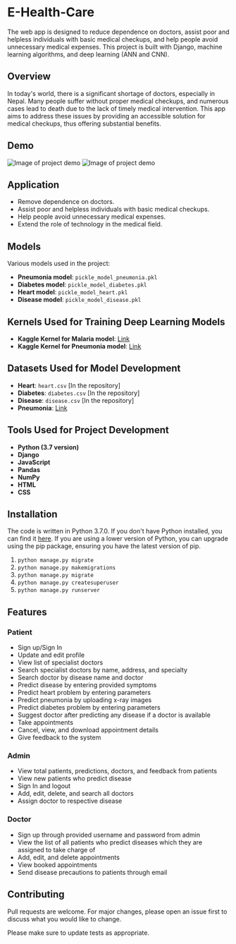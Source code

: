 # E-Health-Care

The web app is designed to reduce dependence on doctors, assist poor and helpless individuals with basic medical checkups, and help people avoid unnecessary medical expenses. This project is built with Django, machine learning algorithms, and deep learning (ANN and CNN).

## Overview

In today's world, there is a significant shortage of doctors, especially in Nepal. Many people suffer without proper medical checkups, and numerous cases lead to death due to the lack of timely medical intervention. This app aims to address these issues by providing an accessible solution for medical checkups, thus offering substantial benefits.

## Demo

![Image of project demo](https://github.com/Pradip-p/E-Health-Care/blob/master/screenshot/Ehealthcare.png)
![Image of project demo](https://github.com/Pradip-p/E-Health-Care/blob/master/screenshot/EhealthCare1.png)

## Application

- Remove dependence on doctors.
- Assist poor and helpless individuals with basic medical checkups.
- Help people avoid unnecessary medical expenses.
- Extend the role of technology in the medical field.

## Models

Various models used in the project:

- **Pneumonia model**: `pickle_model_pneumonia.pkl`
- **Diabetes model**: `pickle_model_diabetes.pkl`
- **Heart model**: `pickle_model_heart.pkl`
- **Disease model**: `pickle_model_disease.pkl`

## Kernels Used for Training Deep Learning Models

- **Kaggle Kernel for Malaria model**: [Link](https://www.kaggle.com/shobhit18th/malaria-cell)
- **Kaggle Kernel for Pneumonia model**: [Link](https://www.kaggle.com/shobhit18th/keras-nn-x-ray-predict-pneumonia-86-54)

## Datasets Used for Model Development

- **Heart**: `heart.csv` [In the repository]
- **Diabetes**: `diabetes.csv` [In the repository]
- **Disease**: `disease.csv` [In the repository]
- **Pneumonia**: [Link](https://www.kaggle.com/paultimothymooney/chest-xray-pneumonia)

## Tools Used for Project Development

- **Python (3.7 version)**
- **Django**
- **JavaScript**
- **Pandas**
- **NumPy**
- **HTML**
- **CSS**

## Installation

The code is written in Python 3.7.0. If you don't have Python installed, you can find it [here](https://www.python.org/downloads/). If you are using a lower version of Python, you can upgrade using the pip package, ensuring you have the latest version of pip.

1. `python manage.py migrate`
2. `python manage.py makemigrations`
3. `python manage.py migrate`
4. `python manage.py createsuperuser`
5. `python manage.py runserver`

## Features

### Patient

- Sign up/Sign In
- Update and edit profile
- View list of specialist doctors
- Search specialist doctors by name, address, and specialty
- Search doctor by disease name and doctor
- Predict disease by entering provided symptoms
- Predict heart problem by entering parameters
- Predict pneumonia by uploading x-ray images
- Predict diabetes problem by entering parameters
- Suggest doctor after predicting any disease if a doctor is available
- Take appointments
- Cancel, view, and download appointment details
- Give feedback to the system

### Admin

- View total patients, predictions, doctors, and feedback from patients
- View new patients who predict disease
- Sign In and logout
- Add, edit, delete, and search all doctors
- Assign doctor to respective disease

### Doctor

- Sign up through provided username and password from admin
- View the list of all patients who predict diseases which they are assigned to take charge of
- Add, edit, and delete appointments
- View booked appointments
- Send disease precautions to patients through email

## Contributing

Pull requests are welcome. For major changes, please open an issue first to discuss what you would like to change.

Please make sure to update tests as appropriate.
